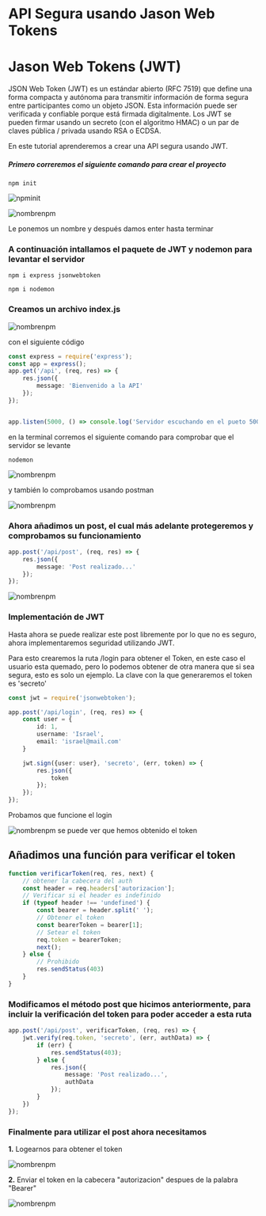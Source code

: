# API Segura usando Jason Web Tokens
# Jason Web Tokens (JWT)

JSON Web Token (JWT) es un estándar abierto (RFC 7519) que define 
una forma compacta y autónoma para transmitir información de forma
segura entre participantes  como un objeto JSON. Esta información puede 
ser verificada y confiable porque está firmada digitalmente. Los 
JWT se pueden firmar usando un secreto (con el algoritmo HMAC) o un 
par de claves pública / privada usando RSA o ECDSA.

En este tutorial aprenderemos a crear una API segura usando JWT.

##### Primero correremos el siguiente comando para crear el proyecto

```
npm init
```
 ![npminit](/imagenes/npminit.png)
 
 ![nombrenpm](/imagenes/nombrenpm.png)
 
Le ponemos un nombre y después damos enter hasta terminar

### A continuación intallamos el paquete de JWT y nodemon para levantar el servidor

```
npm i express jsonwebtoken
```
```
npm i nodemon
```

### Creamos un archivo index.js 

![nombrenpm](/imagenes/indexcreado.png)

con el siguiente código

``` typescript
const express = require('express');
const app = express();
app.get('/api', (req, res) => {
    res.json({
        message: 'Bienvenido a la API'
    });
});


app.listen(5000, () => console.log('Servidor escuchando en el pueto 5000'));
```

en la terminal corremos el siguiente comando para comprobar que el servidor se levante

```
nodemon
```

![nombrenpm](/imagenes/serverup.png)
 
y también lo comprobamos usando postman
 
 ![nombrenpm](/imagenes/postget.png)

### Ahora añadimos un post, el cual más adelante protegeremos y comprobamos su funcionamiento

``` typescript
app.post('/api/post', (req, res) => {
    res.json({
        message: 'Post realizado...'
    });
});
```
 ![nombrenpm](/imagenes/postpost.png)

### Implementación de JWT
Hasta ahora se puede realizar este post libremente por lo que no es seguro, ahora implementaremos
seguridad utilizando JWT.

Para esto crearemos la ruta /login para obtener el Token, en este caso el usuario esta quemado, pero lo podemos obtener de otra manera que si sea segura, esto es solo un ejemplo. 
La clave con la que generaremos el token es 'secreto'  

``` typescript
const jwt = require('jsonwebtoken');

app.post('/api/login', (req, res) => {
    const user = {
        id: 1,
        username: 'Israel',
        email: 'israel@mail.com'
    }

    jwt.sign({user: user}, 'secreto', (err, token) => {
        res.json({
            token
        });
    });
});
``` 

Probamos que funcione el login  

 ![nombrenpm](/imagenes/postlogin.png)
 se puede ver que hemos obtenido el token

## Añadimos una función para verificar el token

``` typescript
function verificarToken(req, res, next) {
    // obtener la cabecera del auth
    const header = req.headers['autorizacion'];
    // Verificar si el header es indefinido
    if (typeof header !== 'undefined') {
        const bearer = header.split(' ');
        // Obtener el token
        const bearerToken = bearer[1];
        // Setear el token
        req.token = bearerToken;
        next();
    } else {
        // Prohibido
        res.sendStatus(403)
    }
}
```
### Modificamos el método post que hicimos anteriormente, para incluir la verificación del token para poder acceder a esta ruta

``` typescript
app.post('/api/post', verificarToken, (req, res) => {
    jwt.verify(req.token, 'secreto', (err, authData) => {
        if (err) {
            res.sendStatus(403);
        } else {
            res.json({
                message: 'Post realizado...',
                authData
            });
        }
    })
});
```
### Finalmente para utilizar el post ahora necesitamos 

**1.** Logearnos para obtener el token 

 ![nombrenpm](/imagenes/login1.png)

**2.** Enviar el token en la cabecera "autorizacion"  despues de la palabra "Bearer" 

 ![nombrenpm](/imagenes/postconaut.png)
